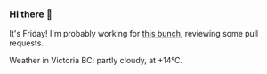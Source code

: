 ### Hi there :wave:

It's Friday! I'm probably working for [this bunch](https://github.com/kohofinancial), reviewing some pull requests.

Weather in Victoria BC: partly cloudy, at +14°C.
